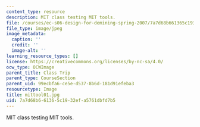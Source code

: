 ```yaml
---
content_type: resource
description: MIT class testing MIT tools.
file: /courses/ec-s06-design-for-demining-spring-2007/7a7d68b661365c1932efa5761dbfd7b5_mittool01.jpg
file_type: image/jpeg
image_metadata:
  caption: ''
  credit: ''
  image-alt: ''
learning_resource_types: []
license: https://creativecommons.org/licenses/by-nc-sa/4.0/
ocw_type: OCWImage
parent_title: Class Trip
parent_type: CourseSection
parent_uid: 99ecbfa6-ce5e-d537-8b6d-181d91efeba3
resourcetype: Image
title: mittool01.jpg
uid: 7a7d68b6-6136-5c19-32ef-a5761dbfd7b5
---
```

MIT class testing MIT tools.